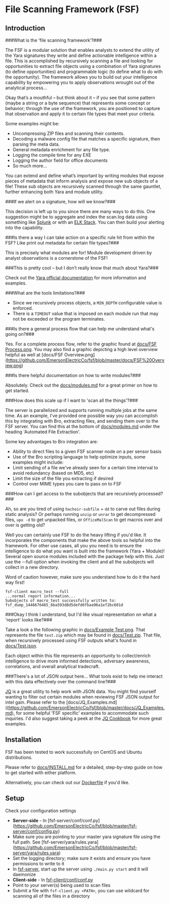File Scanning Framework (FSF)
==============

Introduction
------------

###What is the ‘file scanning framework’?###

The FSF is a modular solution that enables analysts to extend the utility of the Yara signatures they write and define actionable intelligence within a file. This is accomplished by recursively scanning a file and looking for opportunities to extract file objects using a combination of Yara signatures (to define opportunities) and programmable logic (to define what to do with the opportunity).
The framework allows you to build out your intelligence capability by empowering you to apply observations wrought out of the analytical process…

Okay that’s a mouthful – but think about it – if you see that some pattern (maybe a string or a byte sequence) that represents some concept or behavior; through the use of the framework, you are positioned to capture that observation and apply it to certain file types that meet your criteria.

Some examples might be:
* Uncompressing ZIP files and scanning their contents.
* Decoding a malware config file that matches a specific signature, then parsing the meta data.
* General metadata enrichment for any file type.
 * Logging the compile time for any EXE
 * Logging the author field for office documents
 * So much more...

You can extend and define what’s important by writing modules that expose pieces of metadata that inform analysis and expose new sub objects of a file! These sub objects are recursively scanned through the same gauntlet, further enhancing both Yara and module utility.

###If we alert on a signature, how will we know?###

This decision is left up to you since there are many ways to do this. One suggestion might be to aggregate and index the scan.log data using something like [Splunk](http://www.splunk.com/) or with an [ELK Stack](http://brewhouse.io/blog/2014/11/04/big-data-with-elk-stack.html). You can then build your alerting into the capability.

###Is there a way I can take action on a specific rule hit from within the FSF? Like print out metadata for certain file types?###

This is precisely what modules are for! Module development driven by analyst observations is a cornerstone of the FSF!

###This is pretty cool – but I don’t really know that much about Yara?###

Check out the [Yara official documentation](http://yara.readthedocs.org/) for more information and examples.

###What are the tools limitations?###

* Since we recursively process objects, a `MIN_DEPTH` configurable value is enforced.
* There is a `TIMEOUT` value that is imposed on each module run that may not be exceeded or the program terminates.

###Is there a general process flow that can help me understand what's going on?###

Yes. For a complete process flow, refer to the graphic found at [docs/FSF Process.png](https://github.com/EmersonElectricCo/fsf/blob/master/docs/FSF%20Process.png). You may also find a graphic depicting a high level overview helpful as well at [docs/FSF Overview.png] (https://github.com/EmersonElectricCo/fsf/blob/master/docs/FSF%20Overview.png)

###Is there helpful documentation on how to write modules?###

Absolutely. Check out the [docs/modules.md](https://github.com/EmersonElectricCo/fsf/blob/master/docs/MODULES.md) for a great primer on how to get started.

###How does this scale up if I want to 'scan all the things'?###

The server is parallelized and supports running multiple jobs at the same time. As an example, I've provided one possible way you can accomplish this by integrating with Bro, extracting files, and sending them over to the FSF server. You can find this at the bottom of [docs/modules.md](https://github.com/EmersonElectricCo/fsf/blob/master/docs/MODULES.md) under the heading 'Automated File Extraction'.

Some key advantages to Bro integration are:

* Ability to direct files to a given FSF scanner node on a per sensor basis
* Use of the Bro scripting language to help optimize inputs, some examples might include:
 * Limit sending of a file we've already seen for a certain time interval to avoid redundancy (based on MD5, etc)
 * Limit the size of the file you extracting if desired
 * Control over MIME types you care to pass on to FSF

###How can I get access to the subobjects that are recursively processed?###

Ah, so are you tired of using `hachoir-subfile` + `dd` to carve out files during static analysis? Or perhaps running `unzip` or `unrar` to get decompressed files, `upx -d` to get unpacked files, or `OfficeMalScan` to get macros over and over is getting old? 

Well you can certainly use FSF to do the heavy lifting if you'd like. It incorporates the components that make the above tools so helpful into the framework. For other use cases, all you you need is to ensure the intelligence to do what you want is built into the framework (Yara + Module)! Several open source modules included with the package help with this. Just use the --full option when invoking the client and all the subobjects will collect in a new directory.

Word of caution however, make sure you understand how to do it the hard way first!

```
fsf-client macro_test --full
...normal report information...
Subobjects of macro_test successfully written to: fsf_dump_1446676465_6ba593d8d5defd6fbaa96a1ef2bc601d
```

###Okay I think I understand, but I'd like visual representation on what a 'report' looks like?###

Take a look a the following graphic in [docs/Example Test.png](https://github.com/EmersonElectricCo/fsf/blob/master/docs/Example%20Test.png). That represents the file `test.zip` which may be found in [docs/Test.zip](https://github.com/EmersonElectricCo/fsf/blob/master/docs/Test.zip). That file, when recursively processed using FSF outputs what's found in [docs/Test.json](https://github.com/EmersonElectricCo/fsf/blob/master/docs/Test.json).

Each object within this file represents an opportunity to collect/enrich intelligence to drive more informed detections, adversary awareness, correlations, and overall analytical tradecraft.

###There's a lot of JSON output here... What tools exist to help me interact with this data effectively over the command line?###

[JQ](https://stedolan.github.io/jq/) is a great utility to help work with JSON data. You might find yourself wanting to filter out certain modules when reviewing FSF JSON output for intel gain. Please refer to the [docs/JQ_Examples.md]((https://github.com/EmersonElectricCo/fsf/blob/master/docs/JQ_Examples.md), for some helpful 'FSF specific' examples to accommodate such inquiries. I'd also suggest taking a peek at the [JQ Cookbook](https://github.com/stedolan/jq/wiki/Cookbook) for more great examples.

Installation
------------

FSF has been tested to work successfully on CentOS and Ubuntu distributions.

Please refer to [docs/INSTALL.md](https://github.com/EmersonElectricCo/fsf/blob/master/docs/INSTALL.md) for a detailed, step-by-step guide on how to get started with either platform.

Alternatively, you can check out our [Dockerfile](https://github.com/EmersonElectricCo/fsf/blob/master/Docker/Dockerfile) if you'd like.

Setup
-----

Check your configuration settings
* __Server-side__ - In [fsf-server/conf/conf.py] (https://github.com/EmersonElectricCo/fsf/blob/master/fsf-server/conf/config.py) 
 * Make sure you are pointing to your master yara signature file using the full path. See [fsf-server/yara/rules.yara] (https://github.com/EmersonElectricCo/fsf/blob/master/fsf-server/yara/rules.yara)
 * Set the logging directory; make sure it exists and ensure you have permissions to write to it
 * In [fsf-server](https://github.com/EmersonElectricCo/fsf/tree/master/fsf-server), start up the server using `./main.py start` and it will daemonize 
* __Client-side__ - In [fsf-client/conf/conf.py](https://github.com/EmersonElectricCo/fsf/blob/master/fsf-client/conf/config.py)
 * Point to your server(s) being used to scan files
 * Submit a file with `fsf-client.py <PATH>`, you can use wildcard for scanning all of the files in a directory
